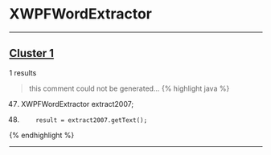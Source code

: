 # XWPFWordExtractor

***

## [Cluster 1](./1)
1 results
> this comment could not be generated...
{% highlight java %}
47. XWPFWordExtractor extract2007;
56.         result = extract2007.getText();
{% endhighlight %}

***

